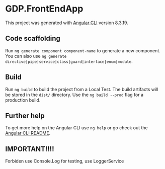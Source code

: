 # GDP.FrontEndApp

This project was generated with [Angular CLI](https://github.com/angular/angular-cli) version 8.3.19.

## Code scaffolding

Run `ng generate component component-name` to generate a new component. You can also use `ng generate directive|pipe|service|class|guard|interface|enum|module`.

## Build

Run `ng build` to build the project from a Local Test. The build artifacts will be stored in the `dist/` directory. Use the `ng build --prod` flag for a production build.

## Further help

To get more help on the Angular CLI use `ng help` or go check out the [Angular CLI README](https://github.com/angular/angular-cli/blob/master/README.md).

## IMPORTANT!!!!

Forbiden use Console.Log for testing, use LoggerService
